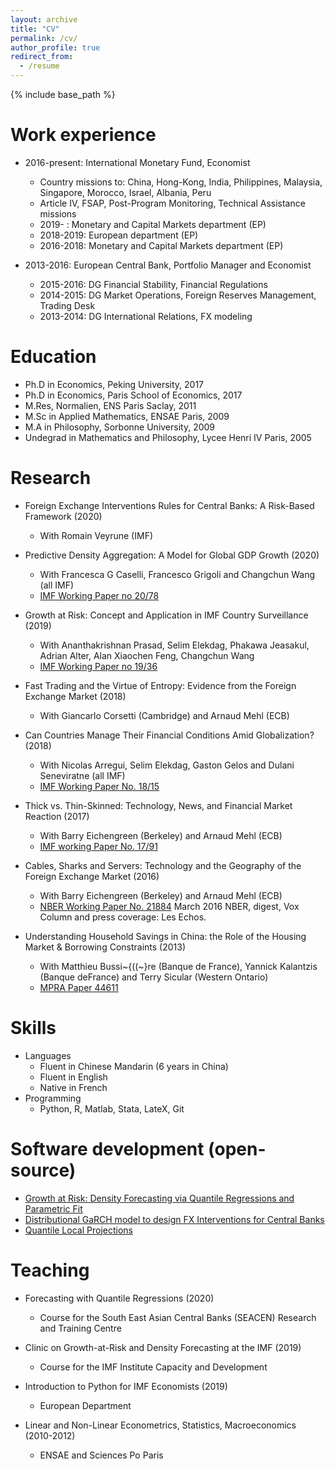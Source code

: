 ```yaml
---
layout: archive
title: "CV"
permalink: /cv/
author_profile: true
redirect_from:
  - /resume
---
```


{% include base_path %}

Work experience
======
* 2016-present: International Monetary Fund, Economist
  * Country missions to: China, Hong-Kong, India, Philippines, Malaysia,
    Singapore, Morocco, Israel, Albania, Peru
  * Article IV, FSAP, Post-Program Monitoring, Technical Assistance missions
  * 2019-    : Monetary and Capital Markets department (EP)
  * 2018-2019: European department (EP)
  * 2016-2018: Monetary and Capital Markets department (EP)

* 2013-2016: European Central Bank, Portfolio Manager and Economist
  * 2015-2016: DG Financial Stability, Financial Regulations 
  * 2014-2015: DG Market Operations, Foreign Reserves Management, Trading Desk 
  * 2013-2014: DG International Relations, FX modeling 

Education
======
* Ph.D in Economics, Peking University, 2017
* Ph.D in Economics, Paris School of Economics, 2017
* M.Res, Normalien, ENS Paris Saclay, 2011
* M.Sc in Applied Mathematics, ENSAE Paris, 2009
* M.A in Philosophy, Sorbonne University, 2009
* Undegrad in Mathematics and Philosophy, Lycee Henri IV Paris, 2005

Research
======

* Foreign Exchange Interventions Rules for Central Banks: A Risk-Based Framework (2020)
  * With Romain Veyrune (IMF)

* Predictive Density Aggregation: A Model for Global GDP Growth (2020)
  * With Francesca G Caselli, Francesco Grigoli and Changchun Wang (all IMF) 
  * [IMF Working Paper no 20/78](https://www.imf.org/en/Publications/WP/Issues/2020/05/29/Predictive-Density-Aggregation-A-Model-for-Global-GDP-Growth-49441)

* Growth at Risk: Concept and Application in IMF Country Surveillance (2019)
  * With Ananthakrishnan Prasad, Selim Elekdag, Phakawa Jeasakul, Adrian Alter, Alan Xiaochen Feng, Changchun Wang
  * [IMF Working Paper no 19/36](https://www.imf.org/en/Publications/WP/Issues/2019/02/21/Growth-at-Risk-Concept-and-Application-in-IMF-Country-Surveillance-46567)
  
* Fast Trading and the Virtue of Entropy: Evidence from the Foreign Exchange Market (2018)
  * With Giancarlo Corsetti (Cambridge) and Arnaud Mehl (ECB)

* Can Countries Manage Their Financial Conditions Amid Globalization? (2018)
  * With Nicolas Arregui, Selim Elekdag, Gaston Gelos and Dulani Seneviratne (all IMF)
  * [IMF Working Paper No. 18/15](https://www.imf.org/en/Publications/WP/Issues/2018/01/24/Can-Countries-Manage-Their-Financial-Conditions-Amid-Globalization-45581)
    
* Thick vs. Thin-Skinned:  Technology, News, and Financial Market Reaction
  (2017)
  * With Barry Eichengreen (Berkeley) and Arnaud Mehl (ECB)
  * [IMF working Paper No. 17/91](https://www.imf.org/en/Publications/WP/Issues/2017/04/07/Thick-vs-44810)

* Cables, Sharks and Servers: Technology and the Geography of the Foreign Exchange Market (2016)
  * With Barry Eichengreen (Berkeley) and Arnaud Mehl (ECB)
  * [NBER Working Paper No. 21884](https://www.nber.org/papers/w21884) March 2016
  NBER, digest, Vox Column and press coverage: Les Echos.

* Understanding Household Savings in China: the Role of the Housing Market & Borrowing Constraints (2013)
  * With Matthieu Bussi~{((~}re (Banque de France), Yannick Kalantzis (Banque deFrance) and Terry Sicular (Western Ontario) 
  * [MPRA Paper 44611](https://ideas.repec.org/p/pra/mprapa/44611.html)


Skills
======
* Languages
  * Fluent in Chinese Mandarin (6 years in China)
  * Fluent in English
  * Native in French
* Programming
  * Python, R, Matlab, Stata, LateX, Git

Software development (open-source)
======
* [Growth at Risk: Density Forecasting via Quantile Regressions and Parametric Fit](https://github.com/IMFGAR/GaR)
* [Distributional GaRCH model to design FX Interventions for Central Banks](https://github.com/romainlafarguette/varfxi)
* [Quantile Local Projections](https://github.com/romainlafarguette/quantileproj)


Teaching
======
* Forecasting with Quantile Regressions (2020)
  * Course for the South East Asian Central Banks (SEACEN) Research and Training Centre 

* Clinic on Growth-at-Risk and Density Forecasting at the IMF (2019)
  * Course for the IMF Institute Capacity and Development

* Introduction to Python for IMF Economists (2019)
  * European Department

* Linear and Non-Linear Econometrics, Statistics, Macroeconomics (2010-2012)
  * ENSAE and Sciences Po Paris


